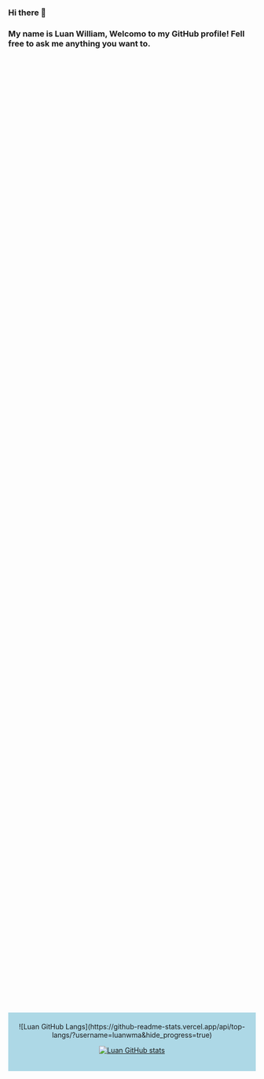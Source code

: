 ### Hi there 👋
### My name is Luan William, Welcomo to my GitHub profile! Fell free to ask me anything you want to.

<!-- [![GitHub](https://img.shields.io/badge/GitHub-100000?style=for-the-badge&logo=github&logoColor=white)](https://github.com/luanwma) -->

<div style="display: flex; justify-content: center; align-items: center; height: 100vh;">
  <div style="background-color: lightblue; padding: 20px; text-align: center;">
![Luan GitHub Langs](https://github-readme-stats.vercel.app/api/top-langs/?username=luanwma&hide_progress=true)


[![Luan GitHub stats](https://github-readme-stats.vercel.app/api/top-langs/?username=luanwma&layout=pie)](https://github.com/anuraghazra/github-readme-stats)
</div>
<!--
**luanwma/luanwma** is a ✨ _special_ ✨ repository because its `README.md` (this file) appears on your GitHub profile.

Here are some ideas to get you started:

- 🔭 I’m currently working on ...
- 🌱 I’m currently learning ...
- 👯 I’m looking to collaborate on ...
- 🤔 I’m looking for help with ...
- 💬 Ask me about ...
- 📫 How to reach me: ...
- 😄 Pronouns: ...
- ⚡ Fun fact: ...
-->
